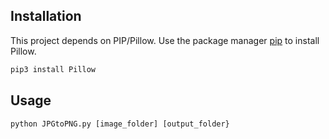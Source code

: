 ## Installation

This project depends on PIP/Pillow. 
Use the package manager [pip](https://pip.pypa.io/en/stable/) to install Pillow.

```bash
pip3 install Pillow
```

## Usage

```python JPGtoPNG.py [image_folder] [output_folder}```
